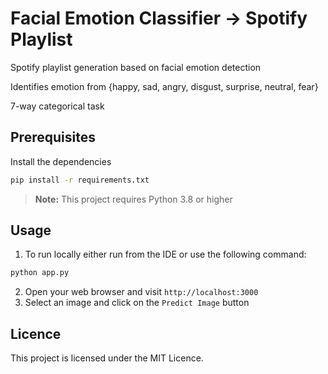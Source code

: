 # Facial Emotion Classifier -> Spotify Playlist
Spotify playlist generation based on facial emotion detection

Identifies emotion from {happy, sad, angry, disgust, surprise, neutral, fear}

7-way categorical task


## Prerequisites
Install the dependencies 
``` bash
pip install -r requirements.txt
```

> **Note:** This project requires Python 3.8 or higher 

## Usage
1. To run locally either run from the IDE or use the following command:
```bash
python app.py
```

2. Open your web browser and visit `http://localhost:3000`
3. Select an image and click on the `Predict Image` button

## Licence 
This project is licensed under the MIT Licence.
